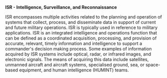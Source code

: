 **ISR - Intelligence, Surveillance, and Reconnaissance**

ISR encompasses multiple activities related to the planning and operation of systems that collect, process, and disseminate data in support of current and future military operations.
ISR is typically used in reference to military applications. ISR is an integrated intelligence and operations function that can be defined as a coordinated acquisition, processing, and provision of accurate, relevant, timely information and intelligence to support a commander's decision making process.
Some examples of information acquired by ISR systems include optical, radar, or infrared images, and electronic signals. The means of acquiring this data include satellites, unmanned aircraft and aircraft systems, specialised ground, sea, or space-based equipment, and human intelligence (HUMINT) teams.

